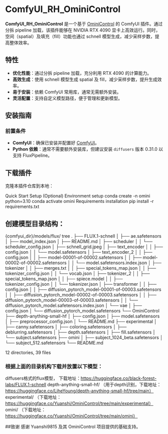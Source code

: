 # ComfyUI_RH_OminiControl

**ComfyUI_RH_OminiControl** 是一个基于 [OminiControl](https://github.com/Yuanshi9815/OminiControl) 的 ComfyUI 插件。通过分拆 pipeline 加载，该插件能够在 NVIDIA RTX 4090 显卡上高效运行。同时，空间（spatial）及填充（fill）功能也通过 schnell 模型生成，减少采样步数，提高整体效率。

## 特性

- **优化性能**：通过分拆 pipeline 加载，充分利用 RTX 4090 的计算能力。
- **高效生成**：使用 schnell 模型生成 spatial 及 fill，减少采样步数，提升生成效率。
- **易于安装**：依赖 ComfyUI 常用库，通常无需额外安装。
- **灵活配置**：支持自定义模型路径，便于管理和更新模型。

## 安装指南

### 前置条件

- **ComfyUI**：确保已安装并配置好 [ComfyUI](https://github.com/comfyanonymous/ComfyUI)。
- **Python 依赖**：通常不需要额外安装库，但建议安装 `diffusers` 版本 0.31.0 以支持 FluxPipeline。

## 下载插件
克隆本插件仓库到本地：

Quick Start
Setup (Optional)
Environment setup
conda create -n omini python=3.10
conda activate omini
Requirements installation
pip install -r requirements.txt

## 创建模型目录结构：

{comfyui_dir}/models/flux/ tree . ├── FLUX.1-schnell │ ├── ae.safetensors │ ├── model_index.json │ ├── README.md │ ├── scheduler │ │ └── scheduler_config.json │ ├── schnell_grid.jpeg │ ├── text_encoder │ │ ├── config.json │ │ └── model.safetensors │ ├── text_encoder_2 │ │ ├── config.json │ │ ├── model-00001-of-00002.safetensors │ │ ├── model-00002-of-00002.safetensors │ │ └── model.safetensors.index.json │ ├── tokenizer │ │ ├── merges.txt │ │ ├── special_tokens_map.json │ │ ├── tokenizer_config.json │ │ └── vocab.json │ ├── tokenizer_2 │ │ ├── special_tokens_map.json │ │ ├── spiece.model │ │ ├── tokenizer_config.json │ │ └── tokenizer.json │ ├── transformer │ │ ├── config.json │ │ ├── diffusion_pytorch_model-00001-of-00003.safetensors │ │ ├── diffusion_pytorch_model-00002-of-00003.safetensors │ │ ├── diffusion_pytorch_model-00003-of-00003.safetensors │ │ └── diffusion_pytorch_model.safetensors.index.json │ └── vae │ ├── config.json │ └── diffusion_pytorch_model.safetensors └── OminiControl ├── depth-anything-small-hf │ ├── config.json │ ├── model.safetensors │ ├── preprocessor_config.json │ └── README.md ├── experimental │ ├── canny.safetensors │ ├── coloring.safetensors │ ├── deblurring.safetensors │ ├── depth.safetensors │ ├── fill.safetensors │ └── subject.safetensors ├── omini │ ├── subject_1024_beta.safetensors │ └── subject_512.safetensors └── README.md

12 directories, 39 files

### 根据上面的目录机构下载并放置以下模型：

diffusers格式的flux模型， 下载地址：https://huggingface.co/black-forest-labs/FLUX.1-schnell
depth-anything-small-hf/ （用于depth识别，下载地址：https://huggingface.co/LiheYoung/depth-anything-small-hf/tree/main）
experimental/ （下载地址：https://huggingface.co/Yuanshi/OminiControl/tree/main/experimental）
omini/ （下载地址：https://huggingface.co/Yuanshi/OminiControl/tree/main/omini）


##致谢
感谢 Yuanshi9815 及其 OminiControl 项目提供的基础支持。
